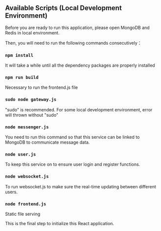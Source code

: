 ## Available Scripts (Local Development Environment)

Before you are ready to run this application, please open MongoDB and Redis in local environment. 

Then, you will need to run the following commands consecutively：

### `npm install`

It will take a while until all the dependency packages are properly installed

### `npm run build`

Necessary to run the frontend.js file

### `sudo node gateway.js`

"sudo" is recommended. For some local development environment, error will thrown without "sudo"

### `node messenger.js`

You need to run this command so that this service can be linked to MongoDB to communicate message data.

### `node user.js`

To keep this service on to ensure user login and register functions.

### `node websocket.js`

To run websocket.js to make sure the real-time updating between different users.

### `node frontend.js`

Static file serving

This is the final step to initialize this React application.




